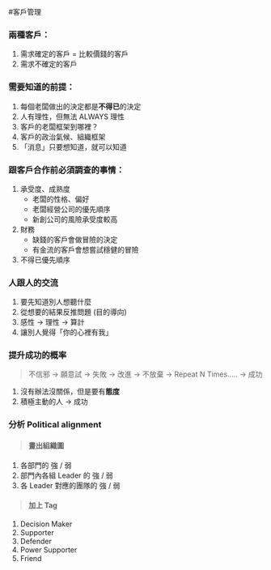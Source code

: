 #客戶管理
### 兩種客戶：
1. 需求確定的客戶 = 比較價錢的客戶
2. 需求不確定的客戶

### 需要知道的前提：
1. 每個老闆做出的決定都是**不得已**的決定
2. 人有理性，但無法 ALWAYS 理性
3. 客戶的老闆框架到哪裡？
4. 客戶的政治氣候、組織框架
5. 「消息」只要想知道，就可以知道

### 跟客戶合作前必須調查的事情：
1. 承受度、成熟度 
	+ 老闆的性格、偏好
	+ 老闆經營公司的優先順序
	+ 新創公司的風險承受度較高
2. 財務
	+ 缺錢的客戶會做冒險的決定
	+ 有金流的客戶會想嘗試穩健的冒險
3. 不得已優先順序

### 人跟人的交流
1. 要先知道別人想聽什麼
2. 從想要的結果反推問題 (目的導向)
3. 感性 -> 理性 -> 算計
4. 讓別人覺得「你的心裡有我」

### 提升成功的概率

>不信邪 -> 願意試 -> 失敗 -> 改進 -> 不放棄 -> Repeat N Times.....  -> 成功

1. 沒有辦法沒關係，但是要有**態度**
2. 積極主動的人 -> 成功

### 分析 Political alignment 
> #### 畫出組織圖

1. 各部門的 強 / 弱
2. 部門內各組 Leader 的 強 / 弱
3. 各 Leader 對應的團隊的 強 / 弱

> #### 加上 Tag

1. Decision Maker
2. Supporter 
3. Defender
4. Power Supporter
5. Friend






